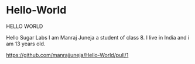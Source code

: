 # Hello-World
HELLO WORLD

Hello Sugar Labs
I am Manraj Juneja a student of class 8. I live in India and i am 13 years old.

https://github.com/manrajjuneja/Hello-World/pull/1
